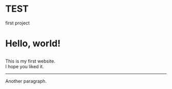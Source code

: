 # TEST
first project 

<body>
	<h1> Hello, world!</h1>
	<h2></h2>
	<h3></h3>
	<h4></h4>  
	<p>This is my first website.<br/> I hope you liked it.</p>  
	<hr />
	<p>Another paragraph.</p>
</body>
